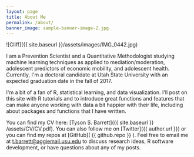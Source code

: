 ```yaml
---
layout: page
title: About Me
permalink: /about/
banner_image: sample-banner-image-2.jpg
---
```


![Cliff]({{ site.baseurl }}/assets/images/IMG_0442.jpg)

I am a Prevention Scientist and a Quantitative Methodologist studying machine learning techniques as applied to mediation/moderation, adolescent predictors of economic mobility, and adolescent health. Currently, I'm a doctoral candidate at Utah State University with an expected graduation date in the fall of 2017. 

I'm a bit of a fan of R, statistical learning, and data visualization. I'll post on this site with R tutorials and to introduce great functions and features that can make anyone working with data a bit happier with their life, including about packages and functions that I have written.

You can find my CV here: [Tyson S. Barrett]({{ site.baseurl }} /assets/CV/CV.pdf). You can also follow me on [Twitter]({{ author.url }}) or you can find my repos at [GitHub]( {{ github.repo }} ). Feel free to email me at <t.barrett@aggiemail.usu.edu> to discuss research ideas, R software development, or have questions about any of my posts.



